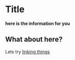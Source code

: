 # Title

**here is the information for you**

## What about here?

Lets try [linking things](http://google.com)
